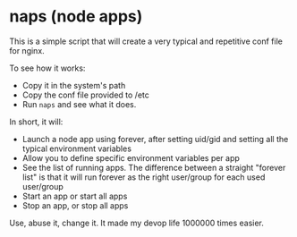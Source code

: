 # naps (node apps)

This is a simple script that will create a very typical and repetitive conf file for nginx.

To see how it works:

* Copy it in the system's path
* Copy the conf file provided to /etc
* Run `naps` and see what it does.

In short, it will:

* Launch a node app using forever, after setting uid/gid and setting all the typical environment variables
* Allow you to define specific environment variables per app
* See the list of running apps. The difference between a straight "forever list" is that it will run forever
  as the right user/group for each used user/group
* Start an app or start all apps
* Stop an app, or stop all apps

Use, abuse it, change it. It made my devop life 1000000 times easier.
